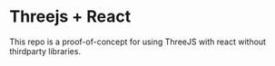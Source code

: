 # Threejs + React

This repo is a proof-of-concept for using ThreeJS with react without thirdparty libraries.
